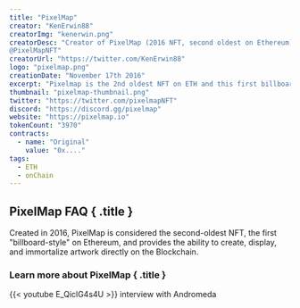 ```yaml
---
title: "PixelMap"
creator: "KenErwin88"
creatorImg: "kenerwin.png"
creatorDesc: "Creator of PixelMap (2016 NFT, second oldest on Ethereum) & http://devopslibrary.com. Follow at 
@PixelMapNFT"
creatorUrl: "https://twitter.com/KenErwin88"
logo: "pixelmap.png"
creationDate: "November 17th 2016"
excerpt: "Pixelmap is the 2nd oldest NFT on ETH and this first billboard style NFT from 2016"
thumbnail: "pixelmap-thumbnail.png"
twitter: "https://twitter.com/pixelmapNFT"
discord: "https://discord.gg/pixelmap"
website: "https://pixelmap.io"
tokenCount: "3970"
contracts: 
  - name: "Original"
    value: "0x...."
tags: 
  - ETH
  - onChain
---
```


## PixelMap FAQ { .title }

Created in 2016, PixelMap is considered the second-oldest NFT, the first "billboard-style" on Ethereum, and provides the ability to create, display, and immortalize artwork directly on the Blockchain.

  
### Learn more about PixelMap { .title } 

{{< youtube E_QiclG4s4U >}}
interview with Andromeda